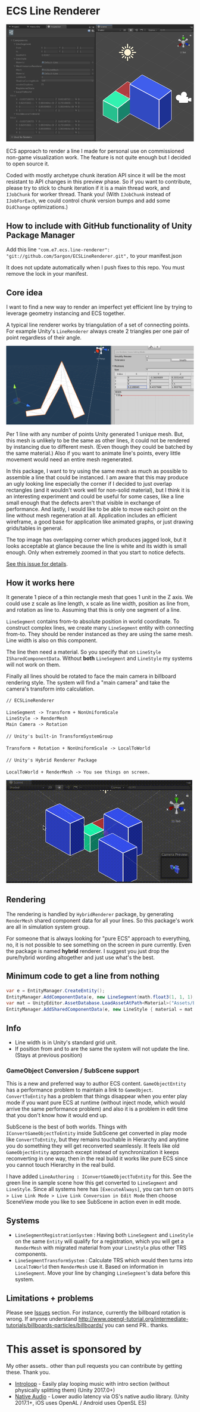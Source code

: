 # ECS Line Renderer

![screenshot](.Documentation/images/ss1.png)

ECS approach to render a line I made for personal use on commissioned non-game visualization work. The feature is not quite enough but I decided to open source it.

Coded with mostly archetype chunk iteration API since it will be the most resistant to API changes in this preview phase. So if you want to contribute, please try to stick to chunk iteration if it is a main thread work, and `IJobChunk` for worker thread. Thank you! (With `IJobChunk` instead of `IJobForEach`, we could control chunk version bumps and add some `DidChange` optimizations.)

## How to include with GitHub functionality of Unity Package Manager

Add this line `"com.e7.ecs.line-renderer": "git://github.com/5argon/ECSLineRenderer.git",` to your manifest.json

It does not update automatically when I push fixes to this repo. You must remove the lock in your manifest.

## Core idea

I want to find a new way to render an imperfect yet efficient line by trying to leverage geometry instancing and ECS together.

A typical line renderer works by triangulation of a set of connecting points. For example Unity's `LineRenderer` always create 2 triangles per one pair of point regardless of their angle.

![line](.Documentation/images/line.png)

Per 1 line with any number of points Unity generated 1 unique mesh. But, this mesh is unlikely to be the same as other lines, it could not be rendered by instancing due to different mesh. (Even though they could be batched by the same material.) Also if you want to animate line's points, every little movement would need an entire mesh regenerated.

In this package, I want to try using the same mesh as much as possible to assemble a line that could be instanced. I am aware that this may produce an ugly looking line especially the corner if I decided to just overlap rectangles (and it wouldn't work well for non-solid material), but I think it is an interesting experiment and could be useful for some cases, like a line small enough that the defects aren't that visible in exchange of performance. And lastly, I would like to be able to move each point on the line without mesh regeneration at all. Application includes an efficient wireframe,  a good base for application like animated graphs, or just drawing grids/tables in general.

The top image has overlapping corner which produces jagged look, but it looks acceptable at glance because the line is white and its width is small enough. Only when extremely zoomed in that you start to notice defects.

[See this issue for details](https://github.com/5argon/ECSLineRenderer/issues/3).

## How it works here

It generate 1 piece of a thin rectangle mesh that goes 1 unit in the Z axis. We could use z scale as line length, x scale as line width, position as line from, and rotation as line to. Assuming that this is only one segment of a line.

`LineSegment` contains from-to absolute position in world coordinate. To construct complex lines, we create many `LineSegment` entity with connecting from-to. They should be render instanced as they are using the same mesh. Line width is also on this component.

The line then need a material. So you specify that on `LineStyle` `ISharedComponentData`. Without **both** `LineSegment` and `LineStyle` my systems will not work on them.

Finally all lines should be rotated to face the main camera in billboard rendering style. The system will find a "main camera" and take the camera's transform into calculation.

```
// ECSLineRenderer

LineSegment -> Transform + NonUniformScale
LineStyle -> RenderMesh
Main Camera -> Rotation

// Unity's built-in TransformSystemGroup

Transform + Rotation + NonUniformScale -> LocalToWorld

// Unity's Hybrid Renderer Package

LocalToWorld + RenderMesh -> You see things on screen.
```

![billboard](.Documentation/images/billboard.gif)

## Rendering

The rendering is handled by `HybridRenderer` package, by generating `RenderMesh` shared component data for all your lines. So this package's work are all in simulation system group.

For someone that is always looking for "pure ECS" approach to everything, no, it is not possible to see something on the screen in pure currently. Even the package is named **hybrid** renderer. I suggest you just drop the pure/hybrid wording altogether and just use what's the best.

## Minimum code to get a line from nothing

```csharp
var e = EntityManager.CreateEntity();
EntityManager.AddComponentData(e, new LineSegment(math.float3(1, 1, 1), math.float3(1, 2, 1)));
var mat = UnityEditor.AssetDatabase.LoadAssetAtPath<Material>("Assets/ECSLineRenderer/YellowLineMaterial.mat");
EntityManager.AddSharedComponentData(e, new LineStyle { material = mat });
```

## Info

- Line width is in Unity's standard grid unit.
- If position from and to are the same the system will not update the line. (Stays at previous position)

### GameObject Conversion / SubScene support

This is a new and preferred way to author ECS content. `GameObjectEntity` has a performance problem to maintain a link to `GameObject`. `ConvertToEntity` has a problem that things disappear when you enter play mode if you want pure ECS at runtime (without inject mode, which would arrive the same performance problem) and also it is a problem in edit time that you don't know how it would end up.

SubScene is the best of both worlds. Things with `IConvertGameObjectToEntity` inside SubScene get converted in play mode like `ConvertToEntity`, but they remains touchable in Hierarchy and anytime you do something they will get reconverted seamlessly. It feels like old `GameObjectEntity` approach except instead of synchronization it keeps reconverting in one way, then in the real build it works like pure ECS since you cannot touch Hierarchy in the real build.

I have added `LineAuthoring : IConvertGameObjectToEntity` for this. See the green line in sample scene how this get converted to `LineSegment` and `LineStyle`. Since all systems here has `[ExecuteAlways]`, you can turn on `DOTS > Live Link Mode > Live Link Conversion in Edit Mode` then choose SceneView mode you like to see SubScene in action even in edit mode.

## Systems

- `LineSegmentRegistrationSystem` : Having both `LineSegment` and `LineStyle` on the same `Entity` will qualify for a registration, which you will get a `RenderMesh` with migrated material from your `LineStyle` plus other TRS components.
- `LineSegmentTransformSystem` : Calculate TRS which would then turns into `LocalToWorld` then `RenderMesh` use it. Based on information in `LineSegment`. Move your line by changing `LineSegment`'s data before this system.

## Limitations + problems

Please see [Issues](https://github.com/5argon/ECSLineRenderer/issues) section. For instance, currently the billboard rotation is wrong. If anyone understand http://www.opengl-tutorial.org/intermediate-tutorials/billboards-particles/billboards/ you can send PR.. thanks.

# This asset is sponsored by

My other assets.. other than pull requests you can contribute by getting these. Thank you.

- [Introloop](http://exceed7.com/introloop/) - Easily play looping music with intro section (without physically splitting them) (Unity 2017.0+)
- [Native Audio](http://exceed7.com/native-audio/) - Lower audio latency via OS's native audio library. (Unity 2017.1+, iOS uses OpenAL / Android uses OpenSL ES)
